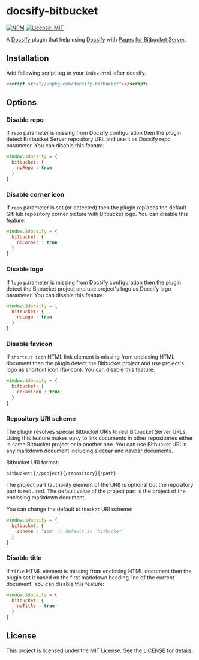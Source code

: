 # docsify-bitbucket

[![NPM](https://img.shields.io/npm/v/docsify-bitbucket.svg?style=flat-square)](https://www.npmjs.com/package/docsify-bitbucket)
[![License: MIT](https://img.shields.io/badge/License-MIT-yellow.svg?style=flat-square)](https://github.com/szkiba/docsify-bitbucket/blob/master/LICENSE)

A [Docsify](https://docsify.js.org) plugin that help using [Docsify](https://docsify.js.org) with [Pages for Bitbucket Server](https://mohamicorp.atlassian.net/wiki/spaces/DOC/pages/771817567/Pages+for+Bitbucket+Server).

## Installation

Add following script tag to your `index.html` after docsify.

```html
<script src="//unpkg.com/docsify-bitbucket"></script>
```

## Options

### Disable repo

If `repo` parameter is missing from Docsify configuration then the plugin detect Butbucket Server repository URL and use it as Docsify repo parameter. You can disable this feature:

```javascript
window.$docsify = {
  bitbucket: {
    noRepo : true
  }
}
```

### Disable corner icon

If `repo` parameter is set (or detected) then the plugin replaces the default GitHub repository corner picture with Bitbucket logo. You can disable this feature:

```javascript
window.$docsify = {
  bitbucket: {
    noCorner : true
  }
}
```

### Disable logo

If `logo` parameter is missing from Docsify configuration then the plugin detect the Bitbucket project and use project's logo as Docsify logo parameter. You can disable this feature:

```javascript
window.$docsify = {
  bitbucket: {
    noLogo : true
  }
}
```

### Disable favicon

If `shortcut icon` HTML link element is missing from enclosing HTML document then the plugin detect the Bitbucket project and use project's logo as shortcut icon (favicon). You can disable this feature:

```javascript
window.$docsify = {
  bitbucket: {
    noFavicon : true
  }
}
```

### Repository URI scheme

The plugin resolves special Bitbucket URIs to real Bitbucket Server URLs. Using this feature makes easy to link documents in other repositories either in same Bitbucket project or in another one. You can use Bitbucket URI in any markdown document including sidebar and navbar documents.

Bitbucket URI format:

```
bitbucket:{//project}{/repository}{/path}
```

The project part (authority element of the URI) is optional but the repository part is required. The default value of the project part is the project of the enclosing markdown document.

You can change the default `bitbucket` URI scheme:

```javascript
window.$docsify = {
  bitbucket: {
    scheme : 'scm' // default is `bitbucket`
  }
}
```

### Disable title

If `title` HTML element is missing from enclosing HTML document then the plugin set it based on the first markdown heading line of the current document. You can disable this feature:

```javascript
window.$docsify = {
  bitbucket: {
    noTitle : true
  }
}
```

## License

This project is licensed under the MIT License. See the [LICENSE](https://github.com/szkiba/docsify-bitbucket/blob/master/LICENSE) for details.

